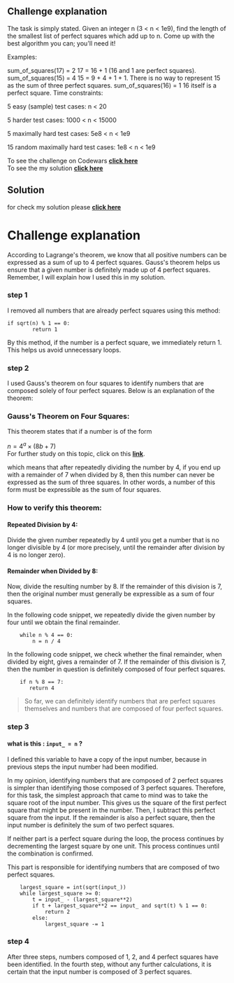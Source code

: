 ## Challenge explanation

The task is simply stated. Given an integer n (3 < n < 1e9),
find the length of the smallest list of perfect squares which
add up to n. Come up with the best algorithm you can; you'll need it!

Examples:

sum_of_squares(17) = 2
17 = 16 + 1 (16 and 1 are perfect squares).
sum_of_squares(15) = 4
15 = 9 + 4 + 1 + 1. There is no way to represent 15 as the sum of three 
perfect squares.
sum_of_squares(16) = 1
16 itself is a perfect square.
Time constraints:

5 easy (sample) test cases: n < 20

5 harder test cases: 1000 < n < 15000

5 maximally hard test cases: 5e8 < n < 1e9

15 random maximally hard test cases: 1e8 < n < 1e9

To see the challenge on Codewars [**click here**](sums_of_perfect_squares.py)
<br>
To see the my solution [**click here**](sums_of_perfect_squares.py)


## Solution
for check my solution please [**click here**](https://www.codewars.com/kata/5a3af5b1ee1aaeabfe000084)


# Challenge explanation
According to Lagrange's theorem, we know that all positive numbers can be 
expressed as a sum of up to 4 perfect squares. Gauss's theorem helps us ensure 
that a given number is definitely made up of 4 perfect squares. Remember, 
I will explain how I used this in my solution.


### step 1
I removed all numbers that are already perfect squares using this method:

```
if sqrt(n) % 1 == 0:
        return 1
```
By this method, if the number is a perfect square, we immediately return 1. 
This helps us avoid unnecessary loops.






### step 2
I used Gauss's theorem on four squares to identify numbers that are composed 
solely of four perfect squares. Below is an explanation of the theorem:


### Gauss's Theorem on Four Squares:

This theorem states that if a number is of the form

$n = 4^a \times (8b + 7)$
<br>
For further study on this topic, click on this [**link**](https://askubuntu.com/questions/833448/how-can-i-update-visual-studio-code-on-ubuntu).
<p>
which means that after repeatedly dividing the number by 4, if you end up with 
a remainder of 7 when divided by 8, then this number can never be expressed as 
the sum of three squares. In other words, a number of this form must be 
expressible as the sum of four squares.
</p>


### How to verify this theorem:

#### Repeated Division by 4: 
Divide the given number repeatedly by 4 until you 
get a number that is no longer divisible by 4 (or more precisely, 
until the remainder after division by 4 is no longer zero).

#### Remainder when Divided by 8: 
Now, divide the resulting number by 8. If the remainder of this division is 7, 
then the original number must generally be expressible as a sum of four squares.


In the following code snippet, we repeatedly divide the given number by four 
until we obtain the final remainder.

```
    while n % 4 == 0:
        n = n / 4
```


In the following code snippet, we check whether the final remainder,
 when divided by eight, gives a remainder of 7. If the remainder of this 
 division is 7, then the number in question is definitely composed of four 
 perfect squares.


 ```
     if n % 8 == 7:
        return 4
```

> So far, we can definitely identify numbers that are perfect squares 
themselves and numbers that are composed of four perfect squares.


### step 3

#### what is this : ```input_ = n``` ?
<p>I defined this variable to have a copy of the input number, 
because in previous steps the input number had been modified.


In my opinion, identifying numbers that are composed of 2 perfect squares is 
simpler than identifying those composed of 3 perfect squares. Therefore, for
this task, the simplest approach that came to mind was to take the square root 
of the input number. This gives us the square of the first perfect square that 
might be present in the number. Then, I subtract this perfect square from the 
input. If the remainder is also a perfect square, then the input number is 
definitely the sum of two perfect squares.

If neither part is a perfect square during the loop, the process continues by 
decrementing the largest square by one unit. This process continues until the 
combination is confirmed.</p>




This part is responsible for identifying numbers that are composed of two perfect squares.

```
    largest_square = int(sqrt(input_))
    while largest_square >= 0:
        t = input_ - (largest_square**2)
        if t + largest_square**2 == input_ and sqrt(t) % 1 == 0:
            return 2
        else:
            largest_square -= 1
```

### step 4

After three steps, numbers composed of 1, 2, and 4 perfect squares have been 
identified. In the fourth step, without any further calculations, it is certain 
that the input number is composed of 3 perfect squares.